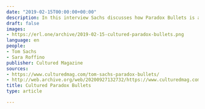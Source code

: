 ```yaml
---
date: "2019-02-15T00:00:00+00:00"
description: In this interview Sachs discusses how Paradox Bullets is a natural extentsion to Ten Bullets and how Ed Ruscha is one of his art dads.
draft: false
images:
- https://erl.one/archive/2019-02-15-cultured-paradox-bullets.png
language: en
people:
- Tom Sachs
- Sara Roffino
publisher: Cultured Magazine
sources:
- https://www.culturedmag.com/tom-sachs-paradox-bullets/
- http://web.archive.org/web/20200927132732/https://www.culturedmag.com/tom-sachs-paradox-bullets/
title: Cultured Paradox Bullets
type: article

---
```

